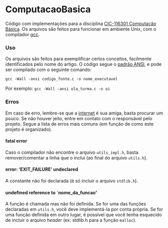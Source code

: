 ComputacaoBasica
================

Código com implementações para a disciplina 
[CIC-116301 Computação Básica](https://matriculaweb.unb.br/matriculaweb/graduacao/disciplina.aspx?cod=116301). 
Os arquivos são feitos para funcionar em ambiente Unix, com o compilador 
[gcc](http://gcc.gnu.org/).

### Uso

Os arquivos são feitos para exemplificar certos conceitos, facilmente identificados 
pelo nome do artigo. O código segue o [padrão
ANSI](http://pt.wikipedia.org/wiki/Biblioteca_padr%C3%A3o_do_C#Padr.C3.A3o_ANSI), 
e pode ser compilado com o seguinte comando:

<code>gcc -Wall -ansi codigo_fonte.c -o nome_executavel</code>

Por exemplo:
<code>gcc -Wall -ansi ola_turma.c -o oi</code>

### Erros

Em caso de erro, lembre-se que a [internet](www.google.com.br) é sua amiga, basta
procurar um pouco. Se não houver jeito, entre em contato com o responsável pelo
projeto. Segue a lista de erros mais comuns (em função de como este projeto é
organizado).

#### fatal error

Caso o compilador não encontre o arquivo <code>utils_impl.h</code>, basta 
remover/comentar a linha que o inclui (ao final do arquivo <code>utils.h</code>).

#### error: ‘EXIT_FAILURE’ undeclared 

A constante não foi declarada (é só incluir o arquivo <code>stdlib.h</code>).

#### undefined reference to `nome_da_funcao'

A função é chamada mas não foi definida. Se for uma das funções declaradas em
<code>utils.h</code>, você deve implementá-la por conta própria. Se for uma 
função definida em outro lugar, é possível que você tenha esquecido de incluir o
arquivo <i>header</i> (ex: stdlib.h para a função <code>malloc</code>). 